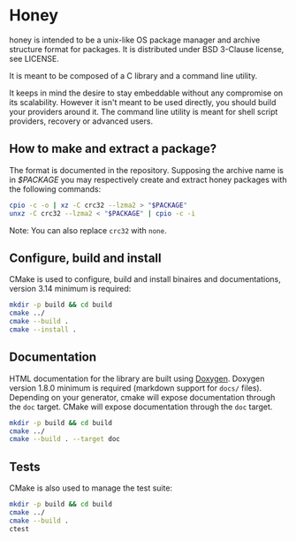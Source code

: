 # Honey
  
honey is intended to be a unix-like OS package manager and archive structure
format for packages. It is distributed under BSD 3-Clause license, see LICENSE.

It is meant to be composed of a C library and a command line utility.

It keeps in mind the desire to stay embeddable without
any compromise on its scalability. However it isn't
meant to be used directly, you should build your
providers around it. The command line utility is meant for
shell script providers, recovery or advanced users.

## How to make and extract a package?

The format is documented in the repository. Supposing the archive name is in _$PACKAGE_
you may respectively create and extract honey packages with the following commands:

```sh
cpio -c -o | xz -C crc32 --lzma2 > "$PACKAGE"
unxz -C crc32 --lzma2 < "$PACKAGE" | cpio -c -i
```

Note: You can also replace `crc32` with `none`.

## Configure, build and install

CMake is used to configure, build and install binaires and documentations, version 3.14 minimum is required:

```sh
mkdir -p build && cd build
cmake ../
cmake --build .
cmake --install .
```

## Documentation

HTML documentation for the library are built using [Doxygen](https://github.com/doxygen/doxygen).
Doxygen version 1.8.0 minimum is required (markdown support for `docs/` files).
Depending on your generator, cmake will expose documentation through the `doc` target.
CMake will expose documentation through the `doc` target.

```sh
mkdir -p build && cd build
cmake ../
cmake --build . --target doc
```

## Tests

CMake is also used to manage the test suite:

```sh
mkdir -p build && cd build
cmake ../
cmake --build .
ctest
```

